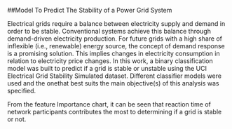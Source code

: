 ##Model To Predict The Stability of  a Power Grid System

 Electrical grids require a balance between electricity supply and demand in order to be stable. Conventional systems achieve this balance through demand-driven electricity production.
 For future grids with a high share of inflexible  (i.e., renewable) energy source, the concept of demand response is a promising solution. This implies changes in electricity consumption in
 relation to electricity price changes. In this work, a binary classification model was built to predict if a grid is stable or unstable using the UCI Electrical Grid Stability Simulated dataset.
 Different classifier models were used and the onethat best suits the main objective(s) of this analysis was specified.

 From the feature Importance chart, it can be seen that reaction time of network 
participants contributes the most to determining if a grid is stable or not. 
